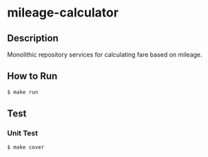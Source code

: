 # mileage-calculator

## Description

Monolithic repository services for calculating fare based on mileage.

## How to Run

```sh
$ make run
```

## Test

### Unit Test

```sh
$ make cover
```
